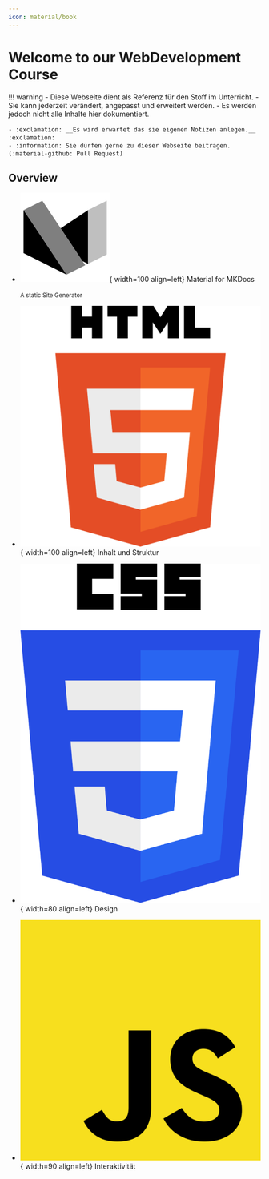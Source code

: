 ```yaml
---
icon: material/book
---
```

# Welcome to our WebDevelopment Course

!!! warning
    - Diese Webseite dient als Referenz für den Stoff im Unterricht. 
    - Sie kann jederzeit verändert, angepasst und erweitert werden.
    - Es werden jedoch <underline>nicht</underline> alle Inhalte hier dokumentiert. 

    - :exclamation: __Es wird erwartet das sie eigenen Notizen anlegen.__ :exclamation:
    - :information: Sie dürfen gerne zu dieser Webseite beitragen. (:material-github: Pull Request)


## Overview

<div class="grid cards" markdown>

- ![MKDocs](assets/logos/mkdocs.svg){ width=100 align=left}  Material for MKDocs

    <small>A static Site Generator</small>

- ![HTML5](assets/logos/html5.svg){ width=100 align=left} Inhalt und Struktur

 
- ![CSS3](assets/logos/css3.svg){ width=80 align=left} 
Design

- ![JavaScript](assets/logos/js.svg){ width=90  align=left}  Interaktivität

</div>



